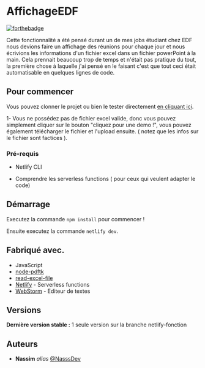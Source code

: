 # AffichageEDF 

[![forthebadge](http://forthebadge.com/images/badges/built-with-love.svg)]()  

Cette fonctionnalité a été pensé durant un de mes jobs étudiant chez EDF 
nous devions faire un affichage des réunions pour chaque jour et nous écrivions les informations d'un fichier excel dans un fichier powerPoint à la main.
Cela prennait beaucoup trop de temps et n'était pas pratique du tout, la première chose à laquelle j'ai pensé en le faisant c'est que tout ceci était automatisable en quelques lignes de code. 

## Pour commencer

Vous pouvez clonner le projet ou bien le tester directement [en cliquant ici](https://affichage-edf.netlify.app/).

1- Vous ne possédez pas de fichier excel valide, donc vous pouvez simplement cliquer sur le bouton "cliquez pour une demo !", vous pouvez également télécharger le fichier et l'upload ensuite. ( notez que les infos sur le fichier sont factices ).

### Pré-requis

- Netlify CLI

- Comprendre les serverless functions ( pour ceux qui veulent adapter le code)


## Démarrage


Executez la commande ``npm install`` pour commencer !

Ensuite executez la commande ``netlify dev``.


## Fabriqué avec.


* JavaScript
* [node-pdftk](https://www.npmjs.com/package/node-pdftk)
* [read-excel-file](https://www.npmjs.com/package/read-excel-file?activeTab=readme)
* [Netlify](https://www.netlify.com/products/functions/) - Serverless functions
* [WebStorm](https://www.jetbrains.com/fr-fr/webstorm/download/) - Editeur de textes


## Versions
**Dernière version stable :** 1 seule version sur la branche netlify-fonction



## Auteurs
* **Nassim** _alias_ [@NasssDev](https://github.com/NasssDev?tab=repositories)




